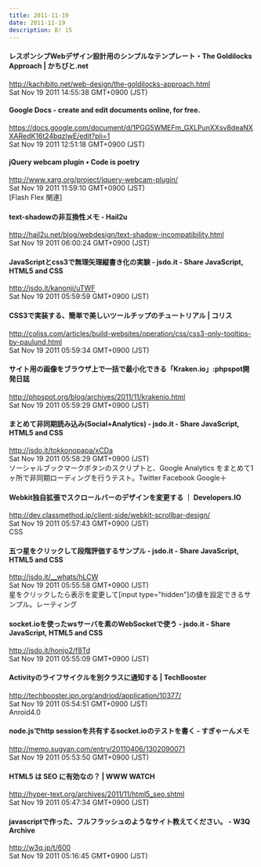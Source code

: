 ```yaml
---
title: 2011-11-19
date: 2011-11-19
description: B! 15
---
```


#### レスポンシブWebデザイン設計用のシンプルなテンプレート・The Goldilocks Approach | かちびと.net
http://kachibito.net/web-design/the-goldilocks-approach.html<br>
Sat Nov 19 2011 14:55:38 GMT+0900 (JST)<br>


#### Google Docs - create and edit documents online, for free.
https://docs.google.com/document/d/1PGG5WMEFm_GXLPunXXsv8deaNXXARedK16t24bqzlwE/edit?pli=1<br>
Sat Nov 19 2011 12:51:18 GMT+0900 (JST)<br>


#### jQuery webcam plugin • Code is poetry
http://www.xarg.org/project/jquery-webcam-plugin/<br>
Sat Nov 19 2011 11:59:10 GMT+0900 (JST)<br>
[Flash Flex 関連]


#### text-shadowの非互換性メモ - Hail2u
http://hail2u.net/blog/webdesign/text-shadow-incompatibility.html<br>
Sat Nov 19 2011 06:00:24 GMT+0900 (JST)<br>


#### JavaScriptとcss3で無理矢理縦書き化の実験 - jsdo.it - Share JavaScript, HTML5 and CSS
http://jsdo.it/kanonji/uTWF<br>
Sat Nov 19 2011 05:59:59 GMT+0900 (JST)<br>


####   CSS3で実装する、簡単で美しいツールチップのチュートリアル | コリス
http://coliss.com/articles/build-websites/operation/css/css3-only-tooltips-by-paulund.html<br>
Sat Nov 19 2011 05:59:34 GMT+0900 (JST)<br>


#### サイト用の画像をブラウザ上で一括で最小化できる「Kraken.io」:phpspot開発日誌
http://phpspot.org/blog/archives/2011/11/krakenio.html<br>
Sat Nov 19 2011 05:59:29 GMT+0900 (JST)<br>


#### まとめて非同期読み込み(Social+Analytics) - jsdo.it - Share JavaScript, HTML5 and CSS
http://jsdo.it/tokkonopapa/xCDa<br>
Sat Nov 19 2011 05:58:29 GMT+0900 (JST)<br>
ソーシャルブックマークボタンのスクリプトと、Google Analytics をまとめて1ヶ所で非同期ローディングを行うテスト。Twitter Facebook Google＋


#### Webkit独自拡張でスクロールバーのデザインを変更する ｜ Developers.IO
http://dev.classmethod.jp/client-side/webkit-scrollbar-design/<br>
Sat Nov 19 2011 05:57:43 GMT+0900 (JST)<br>
CSS


#### 五つ星をクリックして段階評価するサンプル - jsdo.it - Share JavaScript, HTML5 and CSS
http://jsdo.it/__whats/hLCW<br>
Sat Nov 19 2011 05:55:58 GMT+0900 (JST)<br>
星をクリックしたら表示を変更して[input type="hidden"]の値を設定できるサンプル。レーティング


#### socket.ioを使ったwsサーバを素のWebSocketで使う - jsdo.it - Share JavaScript, HTML5 and CSS
http://jsdo.it/honjo2/f8Td<br>
Sat Nov 19 2011 05:55:09 GMT+0900 (JST)<br>


#### Activityのライフサイクルを別クラスに通知する | TechBooster
http://techbooster.jpn.org/andriod/application/10377/<br>
Sat Nov 19 2011 05:54:51 GMT+0900 (JST)<br>
Anroid4.0


#### node.jsでhttp sessionを共有するsocket.ioのテストを書く - すぎゃーんメモ
http://memo.sugyan.com/entry/20110406/1302090071<br>
Sat Nov 19 2011 05:53:50 GMT+0900 (JST)<br>


#### HTML5 は SEO に有効なの？ | WWW WATCH
http://hyper-text.org/archives/2011/11/html5_seo.shtml<br>
Sat Nov 19 2011 05:47:34 GMT+0900 (JST)<br>


#### javascriptで作った、フルフラッシュのようなサイト教えてください。 - W3Q Archive
http://w3q.jp/t/600<br>
Sat Nov 19 2011 05:16:45 GMT+0900 (JST)<br>


